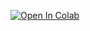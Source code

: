 [![Open In Colab](https://colab.research.google.com/assets/colab-badge.svg)](https://colab.research.google.com/github/ieee-saocarlos/2021EstudosPython/blob/main/1/allan/Lista_de_Compras.ipynb)
